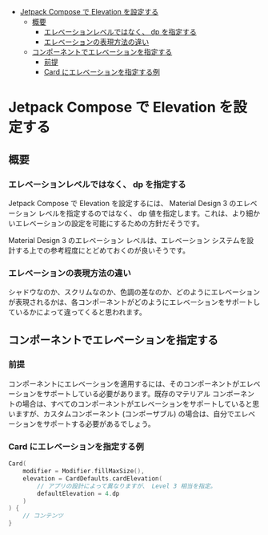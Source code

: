 - [Jetpack Compose で Elevation を設定する](#jetpack-compose-で-elevation-を設定する)
  - [概要](#概要)
    - [エレベーションレベルではなく、 dp を指定する](#エレベーションレベルではなく-dp-を指定する)
    - [エレベーションの表現方法の違い](#エレベーションの表現方法の違い)
  - [コンポーネントでエレベーションを指定する](#コンポーネントでエレベーションを指定する)
    - [前提](#前提)
    - [Card にエレベーションを指定する例](#card-にエレベーションを指定する例)


# Jetpack Compose で Elevation を設定する

## 概要

### エレベーションレベルではなく、 dp を指定する

Jetpack Compose で Elevation を設定するには、 Material Design 3 のエレベーション レベルを指定するのではなく、 dp 値を指定します。これは、より細かいエレベーションの設定を可能にするための方針だそうです。

Material Design 3 のエレベーション レベルは、エレベーション システムを設計する上での参考程度にとどめておくのが良いそうです。


### エレベーションの表現方法の違い

シャドウなのか、スクリムなのか、色調の差なのか、どのようにエレベーションが表現されるかは、各コンポーネントがどのようにエレベーションをサポートしているかによって違ってくると思われます。


## コンポーネントでエレベーションを指定する

### 前提

コンポーネントにエレベーションを適用するには、そのコンポーネントがエレベーションをサポートしている必要があります。既存のマテリアル コンポーネントの場合は、すべてのコンポーネントがエレベーションをサポートしていると思いますが、カスタムコンポーネント (コンポーザブル) の場合は、自分でエレベーションをサポートする必要があるでしょう。


### Card にエレベーションを指定する例

```kotlin
Card(
    modifier = Modifier.fillMaxSize(),
    elevation = CardDefaults.cardElevation(
        // アプリの設計によって異なりますが、 Level 3 相当を指定。
        defaultElevation = 4.dp
    )
) {
    // コンテンツ
}
```






